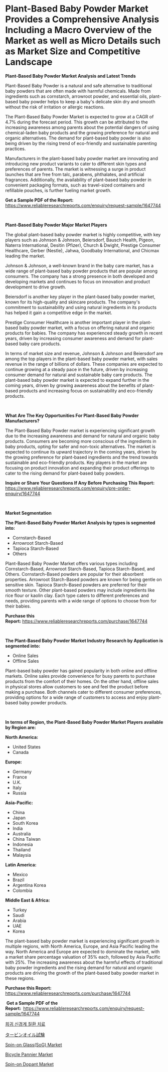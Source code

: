 <p><h1>Plant-Based Baby Powder Market Provides a Comprehensive Analysis Including a Macro Overview of the Market as well as Micro Details such as Market Size and Competitive Landscape</h1></p><p><strong>Plant-Based Baby Powder Market Analysis and Latest Trends</strong></p>
<p><p>Plant-Based Baby Powder is a natural and safe alternative to traditional baby powders that are often made with harmful chemicals. Made from ingredients such as cornstarch, arrowroot powder, and essential oils, plant-based baby powder helps to keep a baby's delicate skin dry and smooth without the risk of irritation or allergic reactions.</p><p>The Plant-Based Baby Powder Market is expected to grow at a CAGR of 4.7% during the forecast period. This growth can be attributed to the increasing awareness among parents about the potential dangers of using chemical-laden baby products and the growing preference for natural and organic alternatives. The demand for plant-based baby powder is also being driven by the rising trend of eco-friendly and sustainable parenting practices.</p><p>Manufacturers in the plant-based baby powder market are innovating and introducing new product variants to cater to different skin types and preferences of parents. The market is witnessing a surge in product launches that are free from talc, parabens, phthalates, and artificial fragrances. Additionally, the availability of plant-based baby powder in convenient packaging formats, such as travel-sized containers and refillable pouches, is further fueling market growth.</p></p>
<p><strong>Get a Sample PDF of the Report:&nbsp;</strong> <a href="https://www.reliableresearchreports.com/enquiry/request-sample/1647744">https://www.reliableresearchreports.com/enquiry/request-sample/1647744</a></p>
<p>&nbsp;</p>
<p><strong>Plant-Based Baby Powder Major Market Players</strong></p>
<p><p>The global plant-based baby powder market is highly competitive, with key players such as Johnson & Johnson, Beiersdorf, Bausch Health, Pigeon, Naterra International, Desitin (Pfizer), Church & Dwight, Prestige Consumer Healthcare, Gerber (Nestle), Jahwa, Goodbaby International, and Chicmax leading the market. </p><p>Johnson & Johnson, a well-known brand in the baby care market, has a wide range of plant-based baby powder products that are popular among consumers. The company has a strong presence in both developed and developing markets and continues to focus on innovation and product development to drive growth.</p><p>Beiersdorf is another key player in the plant-based baby powder market, known for its high-quality and skincare products. The company's commitment to sustainability and using natural ingredients in its products has helped it gain a competitive edge in the market.</p><p>Prestige Consumer Healthcare is another important player in the plant-based baby powder market, with a focus on offering natural and organic products for babies. The company has experienced steady growth in recent years, driven by increasing consumer awareness and demand for plant-based baby care products.</p><p>In terms of market size and revenue, Johnson & Johnson and Beiersdorf are among the top players in the plant-based baby powder market, with sales revenue in the range of billions of dollars. These companies are expected to continue growing at a steady pace in the future, driven by increasing consumer demand for natural and sustainable baby care products. The plant-based baby powder market is expected to expand further in the coming years, driven by growing awareness about the benefits of plant-based products and increasing focus on sustainability and eco-friendly products.</p></p>
<p>&nbsp;</p>
<p><strong>What Are The Key Opportunities For Plant-Based Baby Powder Manufacturers?</strong></p>
<p><p>The Plant-Based Baby Powder market is experiencing significant growth due to the increasing awareness and demand for natural and organic baby products. Consumers are becoming more conscious of the ingredients in baby products, opting for safer and non-toxic alternatives. The market is expected to continue its upward trajectory in the coming years, driven by the growing preference for plant-based ingredients and the trend towards sustainable and eco-friendly products. Key players in the market are focusing on product innovation and expanding their product offerings to cater to the rising demand for plant-based baby powders.</p></p>
<p><strong>Inquire or Share Your Questions If Any Before Purchasing This Report:</strong> <a href="https://www.reliableresearchreports.com/enquiry/pre-order-enquiry/1647744">https://www.reliableresearchreports.com/enquiry/pre-order-enquiry/1647744</a></p>
<p>&nbsp;</p>
<p><strong>Market Segmentation</strong></p>
<p><strong>The Plant-Based Baby Powder Market Analysis by types is segmented into:</strong></p>
<p><ul><li>Cornstarch-Based</li><li>Arrowroot Starch-Based</li><li>Tapioca Starch-Based</li><li>Others</li></ul></p>
<p><p>Plant-Based Baby Powder Market offers various types including Cornstarch-Based, Arrowroot Starch-Based, Tapioca Starch-Based, and Others. Cornstarch-Based powders are popular for their absorbent properties. Arrowroot Starch-Based powders are known for being gentle on sensitive skin. Tapioca Starch-Based powders are preferred for their smooth texture. Other plant-based powders may include ingredients like rice flour or kaolin clay. Each type caters to different preferences and needs, providing parents with a wide range of options to choose from for their babies.</p></p>
<p><strong>Purchase this Report:&nbsp;</strong><a href="https://www.reliableresearchreports.com/purchase/1647744">https://www.reliableresearchreports.com/purchase/1647744</a></p>
<p>&nbsp;</p>
<p><strong>The Plant-Based Baby Powder Market Industry Research by Application is segmented into:</strong></p>
<p><ul><li>Online Sales</li><li>Offline Sales</li></ul></p>
<p><p>Plant-based baby powder has gained popularity in both online and offline markets. Online sales provide convenience for busy parents to purchase products from the comfort of their homes. On the other hand, offline sales in physical stores allow customers to see and feel the product before making a purchase. Both channels cater to different consumer preferences, providing options for a wide range of customers to access and enjoy plant-based baby powder products.</p></p>
<p>&nbsp;</p>
<p><strong>In terms of Region, the Plant-Based Baby Powder Market Players available by Region are:</strong></p>
<p>
    <p> <strong> North America: </strong>
        <ul>
            <li>United States</li>
            <li>Canada</li>
        </ul>
        </p> 
    <p> <strong> Europe: </strong>
        <ul>
            <li>Germany</li>
            <li>France</li>
            <li>U.K.</li>
            <li>Italy</li>
            <li>Russia</li>
        </ul>
        </p> 
    <p> <strong> Asia-Pacific: </strong>
        <ul>
            <li>China</li>
            <li>Japan</li>
            <li>South Korea</li>
            <li>India</li>
            <li>Australia</li>
            <li>China Taiwan</li>
            <li>Indonesia</li>
            <li>Thailand</li>
            <li>Malaysia</li>
        </ul>
        </p> 
    <p> <strong> Latin America: </strong>
        <ul>
            <li>Mexico</li>
            <li>Brazil</li>
            <li>Argentina Korea</li>
            <li>Colombia</li>
        </ul>
        </p> 
    <p> <strong> Middle East & Africa: </strong>
        <ul>
            <li>Turkey</li>
            <li>Saudi</li>
            <li>Arabia</li>
            <li>UAE</li>
            <li>Korea</li>
        </ul>
    </p>
    </p>
<p><p>The plant-based baby powder market is experiencing significant growth in multiple regions, with North America, Europe, and Asia Pacific leading the way. North America and Europe are expected to dominate the market, with a market share percentage valuation of 35% each, followed by Asia Pacific with 25%. The increasing awareness about the harmful effects of traditional baby powder ingredients and the rising demand for natural and organic products are driving the growth of the plant-based baby powder market in these regions.</p></p>
<p><strong>Purchase this Report: </strong><a href="https://www.reliableresearchreports.com/purchase/1647744">https://www.reliableresearchreports.com/purchase/1647744</a></p>
<p>&nbsp;<strong>Get a Sample PDF of the Report:&nbsp;&nbsp;</strong><a href="https://www.reliableresearchreports.com/enquiry/request-sample/1647744">https://www.reliableresearchreports.com/enquiry/request-sample/1647744</a></p>
<p><strong></strong></p>
<p><p><a href="https://medium.com/@oxehjhnqfqdjy2/%ED%9D%AC%EA%B7%80-%EC%8B%A0%EA%B2%BD-%EC%A7%88%ED%99%98-%EC%B9%98%EB%A3%8C-%EC%8B%9C%EC%9E%A5-%EC%84%B1%EA%B3%B5%EC%A0%81%EC%9D%B8-%EB%B9%84%EC%A6%88%EB%8B%88%EC%8A%A4-%EC%A0%84%EB%9E%B5%EC%9D%98-%EC%97%B4%EC%87%A0-2031%EB%85%84%EA%B9%8C%EC%A7%80-%EC%98%88%EC%83%81-bfdb0a3a22dd">희귀 신경계 질환 치료</a></p><p><a href="https://medium.com/@kelvinschiller898/%E3%82%BF%E3%83%BC%E3%83%93%E3%83%B3%E3%82%AA%E3%82%A4%E3%83%AB%E3%81%AE%E3%83%86%E3%82%B9%E3%83%88%E5%B8%82%E5%A0%B4%E8%A6%8F%E6%A8%A1%E3%81%AF-%E4%B8%96%E7%95%8C%E3%81%AE%E7%94%A3%E6%A5%AD%E3%81%AB%E3%81%8A%E3%81%91%E3%82%8B%E6%9C%80%E9%81%A9%E3%81%AA%E3%83%9E%E3%83%BC%E3%82%B1%E3%83%86%E3%82%A3%E3%83%B3%E3%82%B0%E3%83%81%E3%83%A3%E3%83%8D%E3%83%AB%E3%82%92%E7%A4%BA%E3%81%97%E3%81%A6%E3%81%84%E3%81%BE%E3%81%99-bb2ba98705e8">タービンオイル試験</a></p><p><a href="https://spotless-saver-8fd.notion.site/Spin-on-Glass-SoG-Market-Research-Report-Provides-Critical-Insights-that-can-help-Shape-Business-De-333dc3328b174dc7bd2279aff276880f">Spin-on Glass(SoG) Market</a></p><p><a href="https://view.publitas.com/reportprime-1/bicycle-pannier-market-provides-a-comprehensive-analysis-including-a-macro-overview-of-the-market-as-well-as-micro-details-such-as-market-size-and-competitive-landscape/">Bicycle Pannier Market</a></p><p><a href="https://gentle-editor-9db.notion.site/Spin-on-Dopant-Market-Offers-Provide-Insightful-Data-for-the-Time-Period-from-2024-to-2031-and-also--ae1de5e5ce004632b1b71edd8c588fde">Spin-on Dopant Market</a></p></p>